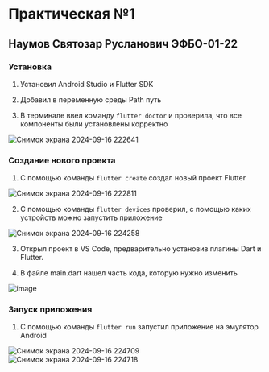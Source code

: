 # Практическая №1
## Наумов Святозар Русланович ЭФБО-01-22
### Установка

1. Установил Android Studio и Flutter SDK

2. Добавил в переменную среды Path путь
   
3. В терминале ввел команду `flutter doctor` и проверила, что все компоненты были установлены корректно

![Снимок экрана 2024-09-16 222641](https://github.com/user-attachments/assets/01af8f83-d290-4e25-a7a7-f7b79a9b1857)

### Создание нового проекта

1. С помощью команды `flutter create` создал новый проект Flutter
   
![Снимок экрана 2024-09-16 222811](https://github.com/user-attachments/assets/11fddbf5-a2e4-4618-951b-cc0b5d5c40a9)

2. C помощью команды `flutter devices` проверил, с помощью каких устройств можно запустить приложение

![Снимок экрана 2024-09-16 224258](https://github.com/user-attachments/assets/d2305809-2f0e-458c-a3d6-4335a4b9b9d3)

3. Открыл проект в VS Code, предварительно установив плагины Dart и Flutter. 

4. В файле main.dart нашел часть кода, которую нужно изменить
   
![image](https://github.com/user-attachments/assets/93af16fc-6593-470e-91c6-8e0dfccb2274)

### Запуск приложения

1. С помощью команды `flutter run` запустил приложение на эмулятор Android

![Снимок экрана 2024-09-16 224709](https://github.com/user-attachments/assets/3b7e3935-b512-4dac-837d-5f66d5b48be9)
![Снимок экрана 2024-09-16 224718](https://github.com/user-attachments/assets/be16be58-deab-4820-8f80-6ec4bd87fb05)
